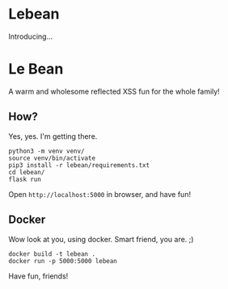 # Lebean 

Introducing...

# Le Bean

A warm and wholesome reflected XSS fun for the whole family!

## How?

Yes, yes. I'm getting there.

```
python3 -m venv venv/
source venv/bin/activate
pip3 install -r lebean/requirements.txt
cd lebean/
flask run
```

Open `http://localhost:5000` in browser, and have fun!

## Docker

Wow look at you, using docker. Smart friend, you are. ;)

```
docker build -t lebean .
docker run -p 5000:5000 lebean
```

Have fun, friends!

